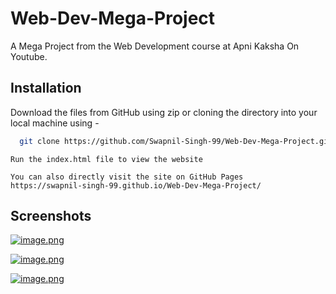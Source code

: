 
# Web-Dev-Mega-Project

A Mega Project from the Web Development course at Apni Kaksha On Youtube.


## Installation

Download the files from GitHub using zip or cloning the directory into your local machine using -

```bash
  git clone https://github.com/Swapnil-Singh-99/Web-Dev-Mega-Project.git
```
```
Run the index.html file to view the website
```
```
You can also directly visit the site on GitHub Pages
https://swapnil-singh-99.github.io/Web-Dev-Mega-Project/
```

    
## Screenshots

[![image.png](https://i.postimg.cc/q7WQ5MSP/image.png)](https://postimg.cc/8FBhFD14)

[![image.png](https://i.postimg.cc/fWc58sKP/image.png)](https://postimg.cc/PNqmqB0b)

[![image.png](https://i.postimg.cc/fLx7q7xd/image.png)](https://postimg.cc/vgZ6cV28)
